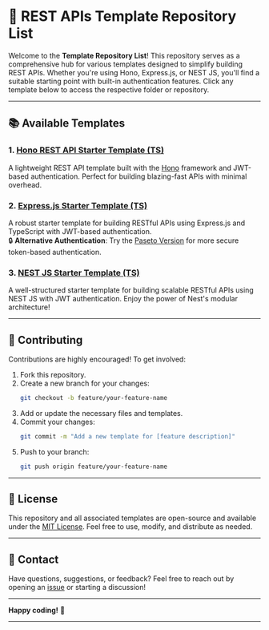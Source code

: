 

# 🚀 REST APIs Template Repository List

Welcome to the **Template Repository List**! This repository serves as a comprehensive hub for various templates designed to simplify building REST APIs. Whether you're using Hono, Express.js, or NEST JS, you'll find a suitable starting point with built-in authentication features. Click any template below to access the respective folder or repository.

---

## 📚 Available Templates

### 1. [**Hono REST API Starter Template (TS)**](https://github.com/denisetiya/hono-jwt-template.git)
A lightweight REST API template built with the [Hono](https://hono.dev/) framework and JWT-based authentication. Perfect for building blazing-fast APIs with minimal overhead.

### 2. [**Express.js Starter Template (TS)**](https://github.com/denisetiya/typeExpress-jwt-template.git)
A robust starter template for building RESTful APIs using Express.js and TypeScript with JWT-based authentication.  
🔒 **Alternative Authentication**: Try the [Paseto Version](https://github.com/denisetiya/TS-Express-Paseto-template.git) for more secure token-based authentication.

### 3. [**NEST JS Starter Template (TS)**](https://github.com/denisetiya/nest-jwt-template.git)
A well-structured starter template for building scalable RESTful APIs using NEST JS with JWT authentication. Enjoy the power of Nest's modular architecture!

---

## 🤝 Contributing

Contributions are highly encouraged! To get involved:

1. Fork this repository.
2. Create a new branch for your changes:
   ```bash
   git checkout -b feature/your-feature-name
   ```
3. Add or update the necessary files and templates.
4. Commit your changes:
   ```bash
   git commit -m "Add a new template for [feature description]"
   ```
5. Push to your branch:
   ```bash
   git push origin feature/your-feature-name
   ```


---

## 📄 License

This repository and all associated templates are open-source and available under the [MIT License](./LICENSE). Feel free to use, modify, and distribute as needed.

---

## 📧 Contact

Have questions, suggestions, or feedback? Feel free to reach out by opening an [issue](https://github.com/denisetiya/Rest-api-template/issues) or starting a discussion!

---

**Happy coding!** 🚀

---
